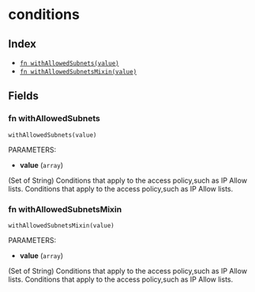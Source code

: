 # conditions



## Index

* [`fn withAllowedSubnets(value)`](#fn-withallowedsubnets)
* [`fn withAllowedSubnetsMixin(value)`](#fn-withallowedsubnetsmixin)

## Fields

### fn withAllowedSubnets

```jsonnet
withAllowedSubnets(value)
```

PARAMETERS:

* **value** (`array`)

(Set of String) Conditions that apply to the access policy,such as IP Allow lists.
Conditions that apply to the access policy,such as IP Allow lists.
### fn withAllowedSubnetsMixin

```jsonnet
withAllowedSubnetsMixin(value)
```

PARAMETERS:

* **value** (`array`)

(Set of String) Conditions that apply to the access policy,such as IP Allow lists.
Conditions that apply to the access policy,such as IP Allow lists.